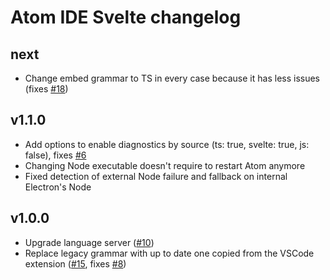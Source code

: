 # Atom IDE Svelte changelog

## next

- Change embed grammar to TS in every case because it has less issues (fixes [#18](https://github.com/sveltejs/svelte-atom/issues/18))

## v1.1.0

- Add options to enable diagnostics by source (ts: true, svelte: true, js: false), fixes [#6](https://github.com/sveltejs/svelte-atom/issues/6)
- Changing Node executable doesn't require to restart Atom anymore
- Fixed detection of external Node failure and fallback on internal Electron's Node

## v1.0.0

- Upgrade language server ([#10](https://github.com/sveltejs/svelte-atom/pull/10))
- Replace legacy grammar with up to date one copied from the VSCode extension ([#15](https://github.com/sveltejs/svelte-atom/pull/15), fixes [#8](https://github.com/sveltejs/svelte-atom/issues/8))
